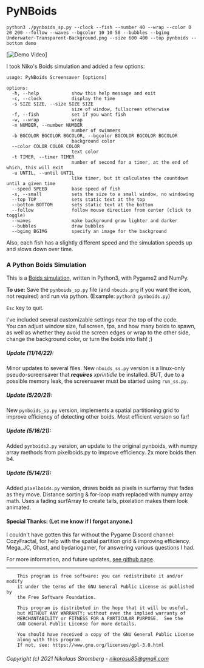 # PyNBoids

`python3 ./pynboids_sp.py --clock --fish --number 40 --wrap --color 0 20 200 --follow --waves --bgcolor 10 10 50 --bubbles --bgimg Underwater-Transparent-Background.png --size 600 400 --top pynboids --bottom demo`

[![Demo Video](https://github.com/user-attachments/assets/0fb46afe-3879-4f92-88ee-d8171e5432ad "Demo Video")]

I took Niko's Boids simulation and added a few options:
```
usage: PyNBoids Screensaver [options]

options:
  -h, --help            show this help message and exit
  -c, --clock           display the time
  -s SIZE SIZE, --size SIZE SIZE
                        size of window, fullscreen otherwise
  -f, --fish            set if you want fish
  -w, --wrap            wrap
  -n NUMBER, --number NUMBER
                        number of swimmers
  -b BGCOLOR BGCOLOR BGCOLOR, --bgcolor BGCOLOR BGCOLOR BGCOLOR
                        background color
  --color COLOR COLOR COLOR
                        text color
  -t TIMER, --timer TIMER
                        number of second for a timer, at the end of which, this will exit
  -u UNTIL, --until UNTIL
                        like timer, but it calculates the countdown until a given time
  --speed SPEED         base speed of fish
  -x, --small           sets the size to a small window, no windowing
  --top TOP             sets static text at the top
  --bottom BOTTOM       sets static text at the bottom
  --follow              follow mouse direction from center (click to toggle)
  --waves               make background grow lighter and darker
  --bubbles             draw bubbles
  --bgimg BGIMG         specify an image for the background
```

Also, each fish has a slightly different speed and the simulation speeds up and slows down over time.


### A Python Boids Simulation
This is a [Boids simulation](https://en.wikipedia.org/wiki/Boids "Wikipedia"),
written in Python3, with Pygame2 and NumPy.

**To use:** Save the `pynboids_sp.py` file (and `nboids.png` if you want the
icon, not required) and run via python. (Example: `python3 pynboids.py`)

`Esc` key to quit.

I've included several customizable settings near the top of the code.  
You can adjust window size, fullscreen, fps, and how many boids to spawn,
as well as whether they avoid the screen edges or wrap to the other side,
change the background color, or turn the boids into fish! ;)

##### Update (11/14/22):
Minor updates to several files. New `nboids_ss.py` version is a linux-only
pseudo-screensaver that **_requires_** _xprintidle_ be installed. BUT, due
to a possible memory leak, the screensaver must be started using `run_ss.py`.

##### Update (5/20/21):
New `pynboids_sp.py` version, implements a spatial partitioning grid to
improve efficiency of detecting other boids. Most efficient version so far!

##### Update (5/16/21):
Added `pynboids2.py` version, an update to the original pynboids, with numpy
array methods from pixelboids.py to improve efficiency. 2x more boids then b4.

##### Update (5/14/21):
Added `pixelboids.py` version, draws boids as pixels in surfarray that fades
as they move. Distance sorting & for-loop math replaced with numpy array math.
Uses a fading surfArray to create tails, pixelation makes them look animated.

#### Special Thanks:  (Let me know if I forgot anyone.)
I couldn't have gotten this far without the Pygame Discord channel:  
CozyFractal, for help with the spatial partition grid & improving efficiency.  
Mega_JC, Ghast, and bydariogamer, for answering various questions I had.

For more information, and future updates,
[see github page](https://github.com/Nikorasu/PyNBoids "PyNBoids").

---

        This program is free software: you can redistribute it and/or modify
        it under the terms of the GNU General Public License as published by
        the Free Software Foundation.

        This program is distributed in the hope that it will be useful,
        but WITHOUT ANY WARRANTY; without even the implied warranty of
        MERCHANTABILITY or FITNESS FOR A PARTICULAR PURPOSE.  See the
        GNU General Public License for more details.

        You should have received a copy of the GNU General Public License
        along with this program.
        If not, see: https://www.gnu.org/licenses/gpl-3.0.html

###### Copyright (c) 2021  Nikolaus Stromberg - nikorasu85@gmail.com
